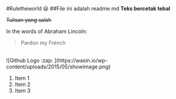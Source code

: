#Ruletheworld :smiley:
##File ini adalah readme.md
**Teks bercetak tebal**
<br/>

~~Tulisan yang salah~~

In the words of Abraham Lincoln:

> Pardon my French

<br/>
![Github Logo :zap: ](https://wasin.io/wp-content/uploads/2015/05/showimage.png)
 
 1. Item 1
 2. Item 2
 3. Item 3